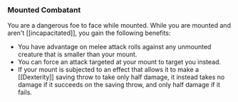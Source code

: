 ### Mounted Combatant

You are a dangerous foe to face while mounted. While you are mounted and aren't [[incapacitated]], you gain the following benefits:

- You have advantage on melee attack rolls against any unmounted creature that is smaller than your mount.
- You can force an attack targeted at your mount to target you instead.
- If your mount is subjected to an effect that allows it to make a [[Dexterity]] saving throw to take only half damage, it instead takes no damage if it succeeds on the saving throw, and only half damage if it fails.